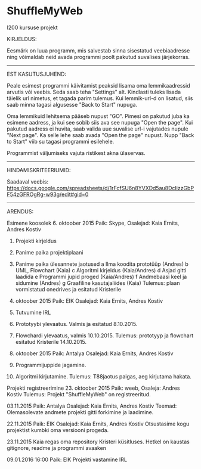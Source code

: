 # ShuffleMyWeb
I200 kursuse projekt

KIRJELDUS:

Eesmärk on luua programm, mis salvestab sinna sisestatud veebiaadresse
ning võimaldab neid avada programmi poolt pakutud suvalises järjekorras.

-------------------------------------

EST KASUTUSJUHEND:

Peale esimest programmi käivitamist peaksid lisama oma lemmikaadressid arvutis või veebis.
Seda saab teha "Settings" alt.
Kindlasti tuleks lisada täielik url nimetus, et tagada parim tulemus.
Kui lemmik-url-d on lisatud, siis saab minna tagasi algusesse "Back to Start" nupuga.

Oma lemmikuid lehitsema pääseb nupust "GO".
Pimesi on pakutud juba ka esimene aadress, ja kui see sobib siis ava see nupuga "Open the page".
Kui pakutud aadress ei huvita, saab valida uue suvalise url-i vajutades nupule "Next page".
Ka selle lehe saab avada "Open the page" nupust.
Nupp "Back to Start" viib su tagasi programmi esilehele.

Programmist väljumiseks vajuta ristikest akna ülaservas.

-------------------------------------

HINDAMISKRITEERIUMID:

Saadaval veebis:
https://docs.google.com/spreadsheets/d/1rFcfSU6n8YVXDd5au8DcIizzGbPF54zGFROgRg-w93g/edit#gid=0

-------------------------------------

ARENDUS:


Esimene koosolek 6. oktoober 2015
Paik: Skype, Osalejad: Kaia Ernits, Andres Kostiv
1. Projekti kirjeldus
2. Panime paika projektiplaani
3. Panime paika ülesannete jaotused
    a Ilma koodita prototüüp (Andres)
    b UML, Flowchart (Kaia)
    c Algoritmi kirjeldus (Kaia/Andres)
    d Asjad gitti laadida
    e Programmi jupid proged (Kaia/Andres)
    f Andmebaasi keel ja sidumine (Andres)
    g Graafiline kasutajaliides (Kaia)
Tulemus: plaan vormistatud onedrives ja esitatud Kristerile


10. oktoober 2015
Paik: EIK   Osalejad: Kaia Ernits, Andres Kostiv
1. Tutvumine IRL
2. Prototyybi ylevaatus. Valmis ja esitatud 8.10.2015.
3. Flowchardi ylevaatus, valmis 10.10.2015.
Tulemus: prototyyp ja flowchart esitatud Kristerile 14.10.2015.


20. oktoober 2015
Paik: Antalya   Osalejad: Kaia Ernits, Andres Kostiv
1. Programmijuppide jagamine.
2. Algoritmi kirjutamine.
Tulemus: T88jaotus paigas, aeg kirjutama hakata.


Projekti registreerimine 23. oktoober 2015
Paik: weeb,  Osaleja: Andres Kostiv
Tulemus: Projekt "ShuffleMyWeb" on registreeritud.


03.11.2015
Paik: Antalya   Osalejad: Kaia Ernits, Andres Kostiv
Teemad:
Olemasolevate andmete projekti gitti forkimine ja laadimine.


22.11.2015
Paik: EIK     Osalejad: Kaia Ernits, Andres Kostiv
Otsustasime kogu projektist kumbki oma versiooni progeda.


23.11.2015
Kaia regas oma repository Kristeri küsitluses.
Hetkel on kaustas gitignore, readme ja programmi avaaken


09.01.2016 16:00
Paik: EIK
Projekti vastamine IRL

